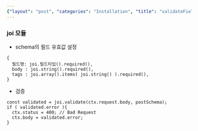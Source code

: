 ```yaml
---
{"layout": "post", "categories": "Installation", "title": "validateField", "feature-img": "assets/img/feature_img.png"}
---
```

### joi 모듈
* schema의 필드 유효값 설정
```
{
  필드명: joi.필드타입().required(),
  body : joi.string().required(),
  tags : joi.array().items( joi.string() ).required(),
}
```
* 검증
```
const validated = joi.validate(ctx.request.body, postSchema);
if ( validated.error ){
  ctx.status = 400; // Bad Request
  ctx.body = validated.error;
}
```



